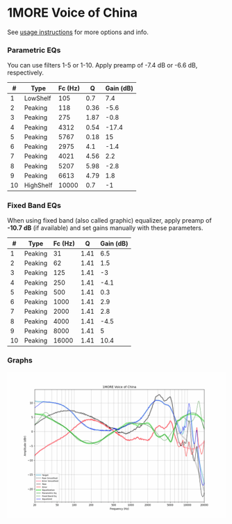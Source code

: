 # 1MORE Voice of China
See [usage instructions](https://github.com/jaakkopasanen/AutoEq#usage) for more options and info.

### Parametric EQs
You can use filters 1-5 or 1-10. Apply preamp of -7.4 dB or -6.6 dB, respectively.

|   # | Type      |   Fc (Hz) |    Q |   Gain (dB) |
|-----|-----------|-----------|------|-------------|
|   1 | LowShelf  |       105 | 0.7  |         7.4 |
|   2 | Peaking   |       118 | 0.36 |        -5.6 |
|   3 | Peaking   |       275 | 1.87 |        -0.8 |
|   4 | Peaking   |      4312 | 0.54 |       -17.4 |
|   5 | Peaking   |      5767 | 0.18 |        15   |
|   6 | Peaking   |      2975 | 4.1  |        -1.4 |
|   7 | Peaking   |      4021 | 4.56 |         2.2 |
|   8 | Peaking   |      5207 | 5.98 |        -2.8 |
|   9 | Peaking   |      6613 | 4.79 |         1.8 |
|  10 | HighShelf |     10000 | 0.7  |        -1   |

### Fixed Band EQs
When using fixed band (also called graphic) equalizer, apply preamp of **-10.7 dB** (if available) and set gains manually with these parameters.

|   # | Type    |   Fc (Hz) |    Q |   Gain (dB) |
|-----|---------|-----------|------|-------------|
|   1 | Peaking |        31 | 1.41 |         6.5 |
|   2 | Peaking |        62 | 1.41 |         1.5 |
|   3 | Peaking |       125 | 1.41 |        -3   |
|   4 | Peaking |       250 | 1.41 |        -4.1 |
|   5 | Peaking |       500 | 1.41 |         0.3 |
|   6 | Peaking |      1000 | 1.41 |         2.9 |
|   7 | Peaking |      2000 | 1.41 |         2.8 |
|   8 | Peaking |      4000 | 1.41 |        -4.5 |
|   9 | Peaking |      8000 | 1.41 |         5   |
|  10 | Peaking |     16000 | 1.41 |        10.4 |

### Graphs
![](./1MORE%20Voice%20of%20China.png)
